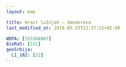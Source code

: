 ```yaml
---
layout: map

title: Hrast lužnjak – Smederevo
last_modified_at: 2018-05-23T23:37:52+02:00

WDPA: [555588987]
BioRaS: [231]
geoSrbija:
  L1_182: [22]
---
```

